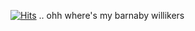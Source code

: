 [![Hits](https://hits.seeyoufarm.com/api/count/incr/badge.svg?url=https%3A%2F%2Fgithub.com%2Fmeowsling&count_bg=%2359CFB8&title_bg=%23547970&icon=&icon_color=%23E7E7E7&title=fishes&edge_flat=true)](https://hits.seeyoufarm.com)
    ..   ohh where's my barnaby willikers
